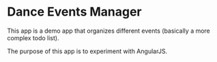 # Dance Events Manager

This app is a demo app that organizes different events (basically a more complex todo list).

The purpose of this app is to experiment with AngularJS.
